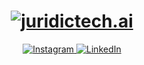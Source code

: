 <h1 align="center">
  <a href="http://www.juridictech.ai" rel="noreferrer" title="juridictech.ai">
    <img alt="juridictech.ai" src="profile/logo.png">
  </a>
</h1>

<p align="center">
  <a href="https://www.instagram.com/juridictech.ai" rel="noreferrer" title="Instagram">
    <img alt="Instagram" src="https://img.shields.io/badge/Instagram-juridictech-90ff77">
  </a>
  <a href="https://www.linkedin.com/company/juridictech" rel="noreferrer" title="LinkedIn">
    <img alt="LinkedIn" src="https://img.shields.io/badge/Linkedin-juridictech-90ff77">
  </a>
</p>